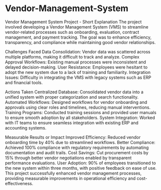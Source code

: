 # Vendor-Management-System
Vendor Management System Project - Short Explanation
The project involved developing a Vendor Management System (VMS) to streamline vendor-related processes such as onboarding, evaluation, contract management, and payment tracking. The goal was to enhance efficiency, transparency, and compliance while maintaining good vendor relationships.

Challenges Faced
Data Consolidation: Vendor data was scattered across multiple platforms, making it difficult to track and analyze.
Complex Approval Workflows: Existing manual processes were inconsistent and delayed decision-making.
User Resistance: Employees were hesitant to adopt the new system due to a lack of training and familiarity.
Integration Issues: Difficulty in integrating the VMS with legacy systems such as ERP and financial tools.

Actions Taken
Centralized Database: Consolidated vendor data into a unified system with proper categorization and search functionality.
Automated Workflows: Designed workflows for vendor onboarding and approvals using clear roles and timelines, reducing manual interventions.
Training Programs: Conducted training sessions and provided user manuals to ensure smooth adoption by all stakeholders.
System Integration: Worked with IT teams to ensure seamless integration with existing ERP and accounting systems.

Measurable Results or Impact
Improved Efficiency: Reduced vendor onboarding time by 40% due to streamlined workflows.
Better Compliance: Achieved 100% compliance with regulatory requirements by automating documentation and audit trails.
Cost Savings: Cut procurement costs by 15% through better vendor negotiations enabled by transparent performance evaluations.
User Adoption: 90% of employees transitioned to the new system within three months, with positive feedback on ease of use.
This project successfully enhanced vendor management processes, providing measurable improvements in operational efficiency and cost-effectiveness.
